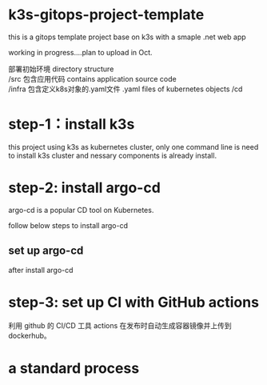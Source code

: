 # k3s-gitops-project-template
this is a gitops template project base on k3s with a smaple .net web app


working in progress....plan to upload in Oct.


部署初始环境
directory structure  
/src    包含应用代码 contains application source code  
/infra  包含定义k8s对象的.yaml文件 .yaml files of kubernetes objects
/cd     

# step-1：install k3s
this project using k3s as kubernetes cluster, only one command line is need to install k3s cluster and nessary components is already install.


# step-2: install argo-cd
argo-cd is a popular CD tool on Kubernetes.

follow below steps to install argo-cd



## set up argo-cd
after install argo-cd 


# step-3: set up CI with GitHub actions
利用 github 的 CI/CD 工具 actions 在发布时自动生成容器镜像并上传到 dockerhub。


# a standard process


